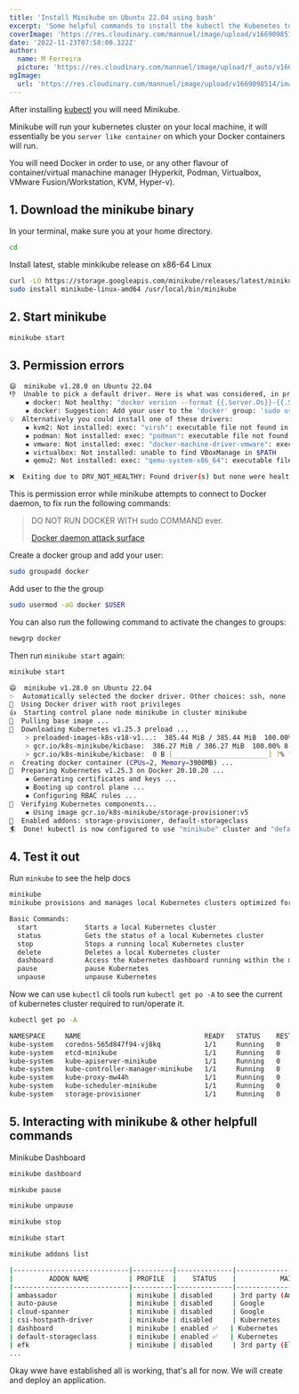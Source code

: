 ```yaml
---
title: 'Install Minikube on Ubuntu 22.04 using bash'
excerpt: 'Some helpful commands to install the kubectl the Kubenetes tool to help you manager your Kubernetes cluster'
coverImage: 'https://res.cloudinary.com/mannuel/image/upload/v1669098514/images/kubernetes-cover.png'
date: '2022-11-23T07:58:00.322Z'
author:
  name: M Ferreira
  picture: 'https://res.cloudinary.com/mannuel/image/upload/f_auto/v1604067445/images/mee.jpg'
ogImage:
  url: 'https://res.cloudinary.com/mannuel/image/upload/v1669098514/images/kubernetes-cover.png'
---
```


After installing [kubectl](https://mannuelferreira.com/posts/install-kubectl-on-ubuntu-22-04) you will need Minikube.

Minikube will run your kubernetes cluster on your local machine, it will essentially be you `server like container` on which your Docker containers will run.

You will need Docker in order to use, or any other flavour of container/virtual manachine manager (Hyperkit, Podman, Virtualbox, VMware Fusion/Workstation, KVM, Hyper-v).

## 1. Download the minikube binary

In your terminal, make sure you at your home directory.

```bash
cd
```

Install latest, stable minkikube release on x86-64 Linux

```bash
curl -LO https://storage.googleapis.com/minikube/releases/latest/minikube-linux-amd64
sudo install minikube-linux-amd64 /usr/local/bin/minikube
```

## 2. Start minikube

```bash
minikube start
```

## 3. Permission errors

```bash
😄  minikube v1.28.0 on Ubuntu 22.04
👎  Unable to pick a default driver. Here is what was considered, in preference order:
    ▪ docker: Not healthy: "docker version --format {{.Server.Os}}-{{.Server.Version}}" exit status 1: Got permission denied while trying to connect to the Docker daemon socket at unix:///var/run/docker.sock: Get "http://%2Fvar%2Frun%2Fdocker.sock/v1.24/version": dial unix /var/run/docker.sock: connect: permission denied
    ▪ docker: Suggestion: Add your user to the 'docker' group: 'sudo usermod -aG docker $USER && newgrp docker' <https://docs.docker.com/engine/install/linux-postinstall/>
💡  Alternatively you could install one of these drivers:
    ▪ kvm2: Not installed: exec: "virsh": executable file not found in $PATH
    ▪ podman: Not installed: exec: "podman": executable file not found in $PATH
    ▪ vmware: Not installed: exec: "docker-machine-driver-vmware": executable file not found in $PATH
    ▪ virtualbox: Not installed: unable to find VBoxManage in $PATH
    ▪ qemu2: Not installed: exec: "qemu-system-x86_64": executable file not found in $PATH

❌  Exiting due to DRV_NOT_HEALTHY: Found driver(s) but none were healthy. See above for suggestions how to fix installed drivers.
```

This is permission error while minikube attempts to connect to Docker daemon, to fix run the following commands:

> DO NOT RUN DOCKER WITH sudo COMMAND ever.
>
> [Docker daemon attack surface](https://docs.docker.com/engine/security/#docker-daemon-attack-surface)

Create a docker group and add your user:

```bash
sudo groupadd docker
```

Add user to the the group

```bash
sudo usermod -aG docker $USER
```

You can also run the following command to activate the changes to groups:

```bash
newgrp docker
```

Then run `minikube start` again:

```bash
minikube start

😄  minikube v1.28.0 on Ubuntu 22.04
✨  Automatically selected the docker driver. Other choices: ssh, none
📌  Using Docker driver with root privileges
👍  Starting control plane node minikube in cluster minikube
🚜  Pulling base image ...
💾  Downloading Kubernetes v1.25.3 preload ...
    > preloaded-images-k8s-v18-v1...:  385.44 MiB / 385.44 MiB  100.00% 11.16 M
    > gcr.io/k8s-minikube/kicbase:  386.27 MiB / 386.27 MiB  100.00% 8.53 MiB p
    > gcr.io/k8s-minikube/kicbase:  0 B [________________________] ?% ? p/s 31s
🔥  Creating docker container (CPUs=2, Memory=3900MB) ...
🐳  Preparing Kubernetes v1.25.3 on Docker 20.10.20 ...
    ▪ Generating certificates and keys ...
    ▪ Booting up control plane ...
    ▪ Configuring RBAC rules ...
🔎  Verifying Kubernetes components...
    ▪ Using image gcr.io/k8s-minikube/storage-provisioner:v5
🌟  Enabled addons: storage-provisioner, default-storageclass
🏄  Done! kubectl is now configured to use "minikube" cluster and "default" namespace by default
```

## 4. Test it out

Run `minkube` to see the help docs

```bash
minikube
minikube provisions and manages local Kubernetes clusters optimized for development workflows.

Basic Commands:
  start            Starts a local Kubernetes cluster
  status           Gets the status of a local Kubernetes cluster
  stop             Stops a running local Kubernetes cluster
  delete           Deletes a local Kubernetes cluster
  dashboard        Access the Kubernetes dashboard running within the minikube cluster
  pause            pause Kubernetes
  unpause          unpause Kubernetes
```

Now we can use `kubectl` cli tools run `kubectl get po -A` to see the current of kubernetes cluster required to run/operate it.

```bash
kubectl get po -A

NAMESPACE     NAME                               READY   STATUS    RESTARTS   AGE
kube-system   coredns-565d847f94-vj8kq           1/1     Running   0          63s
kube-system   etcd-minikube                      1/1     Running   0          76s
kube-system   kube-apiserver-minikube            1/1     Running   0          76s
kube-system   kube-controller-manager-minikube   1/1     Running   0          76s
kube-system   kube-proxy-mw44h                   1/1     Running   0          63s
kube-system   kube-scheduler-minikube            1/1     Running   0          76s
kube-system   storage-provisioner                1/1     Running   0          75s
```

## 5. Interacting with minikube &amp; other helpfull commands

Minikube Dashboard

```bash
minikube dashboard
```

```bash
minkube pause
```

```bash
minikube unpause
```

```bash
minikube stop
```

```bash
minikube start
```

```bash
minikube addons list

|-----------------------------|----------|--------------|--------------------------------|
|         ADDON NAME          | PROFILE  |    STATUS    |           MAINTAINER           |
|-----------------------------|----------|--------------|--------------------------------|
| ambassador                  | minikube | disabled     | 3rd party (Ambassador)         |
| auto-pause                  | minikube | disabled     | Google                         |
| cloud-spanner               | minikube | disabled     | Google                         |
| csi-hostpath-driver         | minikube | disabled     | Kubernetes                     |
| dashboard                   | minikube | enabled ✅   | Kubernetes                     |
| default-storageclass        | minikube | enabled ✅   | Kubernetes                     |
| efk                         | minikube | disabled     | 3rd party (Elastic)            |
...
```

Okay wwe have established all is working, that's all for now. We will create and deploy an application.
